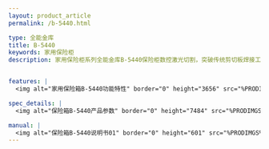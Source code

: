 ```yaml
---
layout: product_article
permalink: /b-5440.html

type: 全能金库
title: B-5440
keywords: 家用保险柜
description: 家用保险柜系列全能金库B-5440保险柜数控激光切割，突破传统剪切板焊接工艺，门板和箱体之间间隙精确到1mm，工艺与技术的完美结合。


features: |
  <img alt="家用保险箱B-5440功能特性" border="0" height="3656" src="%PRODIMGS%/b-5440-cpgs.jpg" width="1000" />

spec_details: |
  <img alt="保险箱B-5440产品参数" border="0" height="7484" src="%PRODIMGS%/b-5440-gntz.jpg" width="1000" />

manual: |
  <img alt="保险箱B-5440说明书01" border="0" height="601" src="%PRODIMGS%/b-5440-cpcs.jpg" width="1000" />  
---
```

